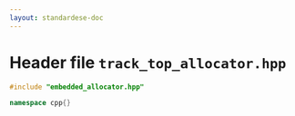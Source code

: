 ```yaml
---
layout: standardese-doc
---
```


# Header file `track_top_allocator.hpp`

``` cpp
#include "embedded_allocator.hpp"

namespace cpp{}
```
